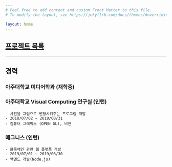 ```yaml
---
# Feel free to add content and custom Front Matter to this file.
# To modify the layout, see https://jekyllrb.com/docs/themes/#overriding-theme-defaults

layout: home
---
```

## [프로젝트 목록](/projects)

---
## 경력
### 아주대학교 미디어학과 (재학중)
### 아주대학교 Visual Computing 연구실 (인턴)
    - 사진을 그림으로 변형시켜주는 프로그램 개발
    - 2018/07/02 ~ 2018/08/31
    - 컴퓨터 그래픽스 (OPEN GL), 비젼

### 매그니스 (인턴)
    - 블록체인 관련 웹 플랫폼 개발
    - 2019/07/01 ~ 2019/08/30
    - 백엔드 개발(Node.js)